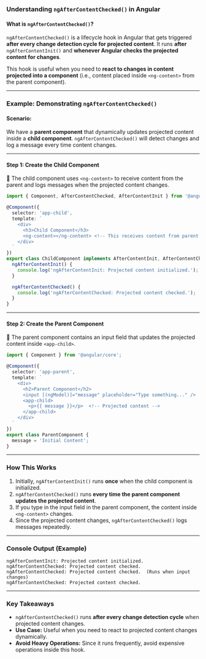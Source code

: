 ### **Understanding `ngAfterContentChecked()` in Angular**  

#### **What is `ngAfterContentChecked()`?**  
`ngAfterContentChecked()` is a lifecycle hook in Angular that gets triggered **after every change detection cycle for projected content**. It runs **after** `ngAfterContentInit()` and **whenever Angular checks the projected content for changes**.

This hook is useful when you need to **react to changes in content projected into a component** (i.e., content placed inside `<ng-content>` from the parent component).

---

### **Example: Demonstrating `ngAfterContentChecked()`**
#### **Scenario:**  
We have a **parent component** that dynamically updates projected content inside a **child component**. `ngAfterContentChecked()` will detect changes and log a message every time content changes.

---

#### **Step 1: Create the Child Component**
📌 The child component uses `<ng-content>` to receive content from the parent and logs messages when the projected content changes.

```typescript
import { Component, AfterContentChecked, AfterContentInit } from '@angular/core';

@Component({
  selector: 'app-child',
  template: `
    <div>
      <h3>Child Component</h3>
      <ng-content></ng-content> <!-- This receives content from parent -->
    </div>
  `
})
export class ChildComponent implements AfterContentInit, AfterContentChecked {
  ngAfterContentInit() {
    console.log('ngAfterContentInit: Projected content initialized.');
  }

  ngAfterContentChecked() {
    console.log('ngAfterContentChecked: Projected content checked.');
  }
}
```

---

#### **Step 2: Create the Parent Component**
📌 The parent component contains an input field that updates the projected content inside `<app-child>`.

```typescript
import { Component } from '@angular/core';

@Component({
  selector: 'app-parent',
  template: `
    <div>
      <h2>Parent Component</h2>
      <input [(ngModel)]="message" placeholder="Type something..." />
      <app-child>
        <p>{{ message }}</p>  <!-- Projected content -->
      </app-child>
    </div>
  `
})
export class ParentComponent {
  message = 'Initial Content';
}
```

---

### **How This Works**
1. Initially, `ngAfterContentInit()` runs **once** when the child component is initialized.
2. `ngAfterContentChecked()` runs **every time the parent component updates the projected content**.
3. If you type in the input field in the parent component, the content inside `<ng-content>` changes.
4. Since the projected content changes, `ngAfterContentChecked()` logs messages repeatedly.

---

### **Console Output (Example)**
```
ngAfterContentInit: Projected content initialized.
ngAfterContentChecked: Projected content checked.
ngAfterContentChecked: Projected content checked.  (Runs when input changes)
ngAfterContentChecked: Projected content checked.
```

---

### **Key Takeaways**
- `ngAfterContentChecked()` runs **after every change detection cycle** when projected content changes.
- **Use Case:** Useful when you need to react to projected content changes dynamically.
- **Avoid Heavy Operations:** Since it runs frequently, avoid expensive operations inside this hook.

